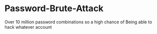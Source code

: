# Password-Brute-Attack
Over 10 million password combinations so a high chance of Being able to hack whatever account
